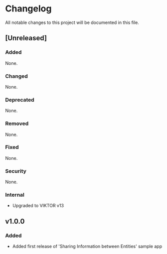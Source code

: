 # Changelog
All notable changes to this project will be documented in this file.

## [Unreleased]
### Added
None.

### Changed
None.

### Deprecated
None.

### Removed
None.

### Fixed
None.

### Security
None.

### Internal
- Upgraded to VIKTOR v13

## v1.0.0
### Added
- Added first release of 'Sharing Information between Entities' sample app
